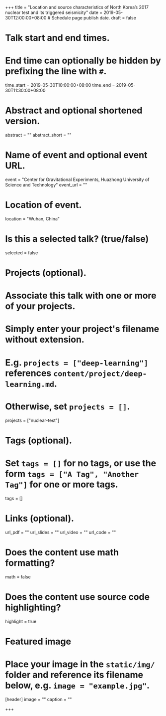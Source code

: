 +++
title = "Location and source characteristics of North Korea’s 2017 nuclear test and its triggered seismicity"
date = 2019-05-30T12:00:00+08:00  # Schedule page publish date.
draft = false

# Talk start and end times.
#   End time can optionally be hidden by prefixing the line with `#`.
time_start = 2019-05-30T10:00:00+08:00
time_end = 2019-05-30T11:30:00+08:00

# Abstract and optional shortened version.
abstract = ""
abstract_short = ""

# Name of event and optional event URL.
event = "Center for Gravitational Experiments, Huazhong University of Science and Technology"
event_url = ""

# Location of event.
location = "Wuhan, China"

# Is this a selected talk? (true/false)
selected = false

# Projects (optional).
#   Associate this talk with one or more of your projects.
#   Simply enter your project's filename without extension.
#   E.g. `projects = ["deep-learning"]` references `content/project/deep-learning.md`.
#   Otherwise, set `projects = []`.
projects = ["nuclear-test"]

# Tags (optional).
#   Set `tags = []` for no tags, or use the form `tags = ["A Tag", "Another Tag"]` for one or more tags.
tags = []

# Links (optional).
url_pdf = ""
url_slides = ""
url_video = ""
url_code = ""

# Does the content use math formatting?
math = false

# Does the content use source code highlighting?
highlight = true

# Featured image
# Place your image in the `static/img/` folder and reference its filename below, e.g. `image = "example.jpg"`.
[header]
image = ""
caption = ""

+++
